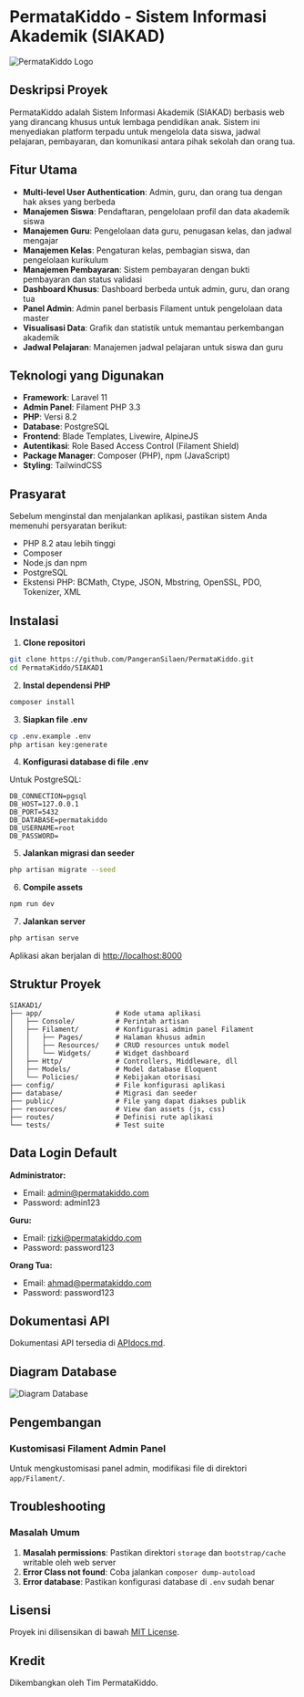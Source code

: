 # PermataKiddo - Sistem Informasi Akademik (SIAKAD)

![PermataKiddo Logo](Laporan/Gambar/admin.png)

## Deskripsi Proyek

PermataKiddo adalah Sistem Informasi Akademik (SIAKAD) berbasis web yang dirancang khusus untuk lembaga pendidikan anak. Sistem ini menyediakan platform terpadu untuk mengelola data siswa, jadwal pelajaran, pembayaran, dan komunikasi antara pihak sekolah dan orang tua.

## Fitur Utama

- **Multi-level User Authentication**: Admin, guru, dan orang tua dengan hak akses yang berbeda
- **Manajemen Siswa**: Pendaftaran, pengelolaan profil dan data akademik siswa
- **Manajemen Guru**: Pengelolaan data guru, penugasan kelas, dan jadwal mengajar
- **Manajemen Kelas**: Pengaturan kelas, pembagian siswa, dan pengelolaan kurikulum
- **Manajemen Pembayaran**: Sistem pembayaran dengan bukti pembayaran dan status validasi
- **Dashboard Khusus**: Dashboard berbeda untuk admin, guru, dan orang tua
- **Panel Admin**: Admin panel berbasis Filament untuk pengelolaan data master
- **Visualisasi Data**: Grafik dan statistik untuk memantau perkembangan akademik
- **Jadwal Pelajaran**: Manajemen jadwal pelajaran untuk siswa dan guru

## Teknologi yang Digunakan

- **Framework**: Laravel 11
- **Admin Panel**: Filament PHP 3.3
- **PHP**: Versi 8.2
- **Database**: PostgreSQL
- **Frontend**: Blade Templates, Livewire, AlpineJS
- **Autentikasi**: Role Based Access Control (Filament Shield)
- **Package Manager**: Composer (PHP), npm (JavaScript)
- **Styling**: TailwindCSS

## Prasyarat

Sebelum menginstal dan menjalankan aplikasi, pastikan sistem Anda memenuhi persyaratan berikut:

- PHP 8.2 atau lebih tinggi
- Composer
- Node.js dan npm
- PostgreSQL
- Ekstensi PHP: BCMath, Ctype, JSON, Mbstring, OpenSSL, PDO, Tokenizer, XML

## Instalasi

1. **Clone repositori**

```bash
git clone https://github.com/PangeranSilaen/PermataKiddo.git
cd PermataKiddo/SIAKAD1
```

2. **Instal dependensi PHP**

```bash
composer install
```

3. **Siapkan file .env**

```bash
cp .env.example .env
php artisan key:generate
```

4. **Konfigurasi database di file .env**

Untuk PostgreSQL:
```
DB_CONNECTION=pgsql
DB_HOST=127.0.0.1
DB_PORT=5432
DB_DATABASE=permatakiddo
DB_USERNAME=root
DB_PASSWORD=
```

5. **Jalankan migrasi dan seeder**

```bash
php artisan migrate --seed
```

6. **Compile assets**

```bash
npm run dev
```

7. **Jalankan server**

```bash
php artisan serve
```

Aplikasi akan berjalan di [http://localhost:8000](http://localhost:8000)

## Struktur Proyek

```
SIAKAD1/
├── app/                  # Kode utama aplikasi
│   ├── Console/          # Perintah artisan
│   ├── Filament/         # Konfigurasi admin panel Filament
│   │   ├── Pages/        # Halaman khusus admin
│   │   ├── Resources/    # CRUD resources untuk model
│   │   └── Widgets/      # Widget dashboard
│   ├── Http/             # Controllers, Middleware, dll
│   ├── Models/           # Model database Eloquent
│   └── Policies/         # Kebijakan otorisasi
├── config/               # File konfigurasi aplikasi
├── database/             # Migrasi dan seeder
├── public/               # File yang dapat diakses publik
├── resources/            # View dan assets (js, css)
├── routes/               # Definisi rute aplikasi
└── tests/                # Test suite
```

## Data Login Default

**Administrator:**
- Email: admin@permatakiddo.com
- Password: admin123

**Guru:**
- Email: rizki@permatakiddo.com
- Password: password123

**Orang Tua:**
- Email: ahmad@permatakiddo.com
- Password: password123

## Dokumentasi API

Dokumentasi API tersedia di [APIdocs.md](Laporan/APIdocs.md).

## Diagram Database

![Diagram Database](Laporan/Gambar/Tabel%20Relasional.jpg)

## Pengembangan


### Kustomisasi Filament Admin Panel

Untuk mengkustomisasi panel admin, modifikasi file di direktori `app/Filament/`.


## Troubleshooting

### Masalah Umum

1. **Masalah permissions**: Pastikan direktori `storage` dan `bootstrap/cache` writable oleh web server
2. **Error Class not found**: Coba jalankan `composer dump-autoload`
3. **Error database**: Pastikan konfigurasi database di `.env` sudah benar

## Lisensi

Proyek ini dilisensikan di bawah [MIT License](LICENSE).

## Kredit

Dikembangkan oleh Tim PermataKiddo.

